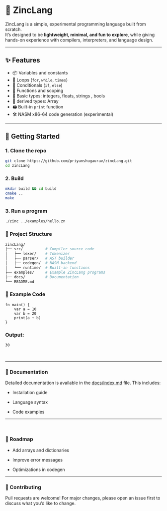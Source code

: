 # 🧪 ZincLang

ZincLang is a simple, experimental programming language built from scratch.  
It’s designed to be **lightweight, minimal, and fun to explore**, while giving hands-on experience with compilers, interpreters, and language design.

---

## ✨ Features
- 📦 Variables and constants  
- 🔁 Loops (`for`, `while`, `times`)  
- 🔀 Conditionals (`if`, `else`)  
- 🧩 Functions and scoping  
- 🔢 Basic types: integers, floats, strings , bools
- 🔢 derived types: Array
- 🖨️ Built-in `print` function  
- 🛠️ NASM x86-64 code generation (experimental)  

---

## 🚀 Getting Started

### 1. Clone the repo
```bash
git clone https://github.com/priyanshugaurav/zincLang.git
cd zincLang
```
### 2. Build
```bash
mkdir build && cd build
cmake ..
make
```
### 3. Run a program
```bash
./zinc ../examples/hello.zn
```
### 📂 Project Structure
```bash
zincLang/
├── src/          # Compiler source code
│   ├── lexer/    # Tokenizer
│   ├── parser/   # AST builder
│   ├── codegen/  # NASM backend
│   └── runtime/  # Built-in functions
├── examples/     # Example ZincLang programs
├── docs/         # Documentation
└── README.md     
```
### 📝 Example Code
```zinc
fn main() {
    var a = 10
    var b = 20
    print(a + b)
}
```
### Output:
```
30
```
<br>

---

### 📖 Documentation

Detailed documentation is available in the [docs/index.md](./docs/index.md)
 file.
This includes:

- Installation guide

- Language syntax

- Code examples

--- 

<br>

### 📖 Roadmap
 - Add arrays and dictionaries

 - Improve error messages

 - Optimizations in codegen

---

### 🤝 Contributing
Pull requests are welcome!
For major changes, please open an issue first to discuss what you’d like to change.